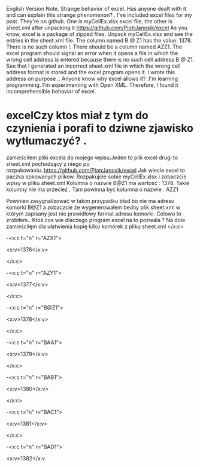 
English Version 
Note. Strange behavior of excel. 
Has anyone dealt with it and can explain this strange phenomenon? . I've included excel files for my post. They're on github. One is myCellEx.xlsx excel file, the other is sheet.xml after unpacking it https://github.com/PiotrJanosik/excel As you know, excel is a package of zipped files. Unpack myCellEx.xlsx and see the entries in the sheet.xml file. The column named B @ Z1 has the value: 1378. There is no such column !.  There should be a column named AZZ1. The excel program should signal an error when it opens a file in which the wrong cell address is entered because there is no such cell address B @ Z1. See that I generated an incorrect sheet.xml file in which the wrong cell address format is stored and the excel program opens it. I wrote this address on purpose .. Anyone know why excel allows it? .I'm learning programming. I'm experimenting with Open XML. Therefore, I found it incomprehensible behavior of excel.













# excelCzy ktos miał z tym do czynienia i porafi to dziwne zjawisko wytłumaczyć? .
zamieściłem pliki excela do mojego wpisu.Jeden to plik excel drugi to sheet.xml pochodzący z niego po rozpakowaniu..https://github.com/PiotrJanosik/excel
Jak wiecie excel to paczka spkowanych plikow.
Rozpakujcie sobie myCellEx.xlsx  i zobaczcie wpisy w pliku sheet.xml
Kolumna o nazwie B@Z1 ma wartość : 1378.
Takie kolumny nie ma przecież . Tam powinna być kolumna o nazwie : AZZ1 

Powinien zasygnalizować w takim przypadku bład bo nie ma adresu komorki B@Z1 a zobaczcie że wygenerowałem bedny plik sheet.xml w którym zapisany jest nie prawidłowy format adresu komorki.
Celowo to zrobiłem..
Ktoś cos wie dlaczego program excel na to pozwala ?
Na dole zamieściłęm dla ułatwienia kopię kilku komórek z pliku sheet.xml
</x:c>

-<x:c t="n" r="AZX1">

<x:v>1376</x:v>

</x:c>

-<x:c t="n" r="AZY1">

<x:v>1377</x:v>

</x:c>

-<x:c t="n" r="B@Z1">

<x:v>1378</x:v>

</x:c>

-<x:c t="n" r="BAA1">

<x:v>1379</x:v>

</x:c>

-<x:c t="n" r="BAB1">

<x:v>1380</x:v>

</x:c>

-<x:c t="n" r="BAC1">

<x:v>1381</x:v>

</x:c>

-<x:c t="n" r="BAD1">

<x:v>1382</x:v
